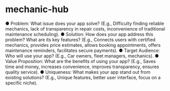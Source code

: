 # mechanic-hub
● Problem: What issue does your app solve? (E.g., Difficulty finding reliable mechanics, 
lack of transparency in repair costs, inconvenience of traditional maintenance scheduling). 
● Solution: How does your app address this problem? What are its key features? (E.g., 
Connects users with certified mechanics, provides price estimates, allows booking 
appointments, offers maintenance reminders, facilitates secure payments). 
● Target Audience: Who will use your app? (E.g., Car owners, fleet managers, 
mechanics). 
● Value Proposition: What are the benefits of using your app? (E.g., Saves time and 
money, increases convenience, improves transparency, ensures quality service). 
● Uniqueness: What makes your app stand out from existing solutions? (E.g., Unique 
features, better user interface, focus on a specific niche).
